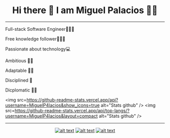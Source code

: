 <div align="center">
<h1> Hi there 👋 I am Miguel Palacios 👨🏾‍ </h1>
  
---

<div align="left">
<p>Full-stack Software Engineer👨🏾‍💻</p>
<p>Free knowledge follower👨🏾‍🚀</p>
<p>Passionate about technology💻</p>
<p>Ambitious 🚀🔥</p>
<p>Adaptable 🤸‍♂️</p>
<p>Disciplined 🥋</p>
<p>Dicplomatic 🤝🏾</p>


<img src=https://github-readme-stats.vercel.app/api?username=MiguelP4lacios&show_icons=true alt="Stats github" />
<img src=https://github-readme-stats.vercel.app/api/top-langs/?username=MiguelP4lacios&layout=compact alt="Stats github" />


</div>

---

<!-- Please don't remove this: Grab your social icons from https://github.com/carlsednaoui/gitsocial -->

<!-- display the social media buttons in your README -->

[![alt text][1.1]][1]
[![alt text][2.1]][2]
[![alt text][3.1]][3]


<!-- links to social media icons -->
<!-- no need to change these -->

<!-- icons with padding -->

[1.1]: https://imgur.com/Q05ZVFO.png (twitter icon with padding)
[2.1]: https://imgur.com/9plherK.png (linkedin icon with padding)
[3.1]: https://imgur.com/U4AVlLL.png (github icon with padding)

<!-- links to your social media accounts -->
<!-- update these accordingly -->

[1]: https://twitter.com/MiguelP4lacios
[2]: https://www.linkedin.com/in/miguel-palacios-127756b2/
[3]: https://github.com/MiguelP4lacios

<!-- Please don't remove this: Grab your social icons from https://github.com/carlsednaoui/gitsocial -->
</div>

